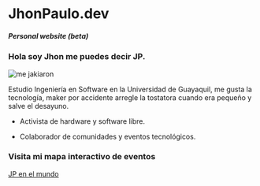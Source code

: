 # JhonPaulo.dev

##### Personal website (beta)

### Hola soy Jhon me puedes decir JP.


![me jakiaron](https://github.com/jhonpaulo98/AboutMe/blob/master/media/jp_hack.jpg)


Estudio Ingeniería en Software en la Universidad de Guayaquil, me gusta la tecnología, maker por accidente arregle la tostatora cuando era pequeño y salve el desayuno.

* Activista de hardware y software libre.

* Colaborador de comunidades y eventos tecnológicos.

### Visita mi mapa interactivo de eventos

[JP en el mundo](https://gist.github.com/25ecb143aead8a19acdb36469155cd22)


